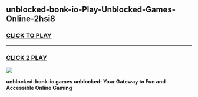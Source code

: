 
## unblocked-bonk-io-Play-Unblocked-Games-Online-2hsi8
<h3>
<a href="https://premium76.site?title=unblocked-bonk-io&ref=25A">CLICK TO PLAY</a></h3>
<hr>

<h3>
<a href="https://premium76.site?title=unblocked-bonk-io&ref=25A">CLICK 2 PLAY</a>
  
</h3>

<a href="https://premium76.site?title=unblocked-bonk-io&ref=25A"><img src="https://clearcache.store/games.png"></a>


**unblocked-bonk-io games unblocked: Your Gateway to Fun and Accessible Online Gaming**
